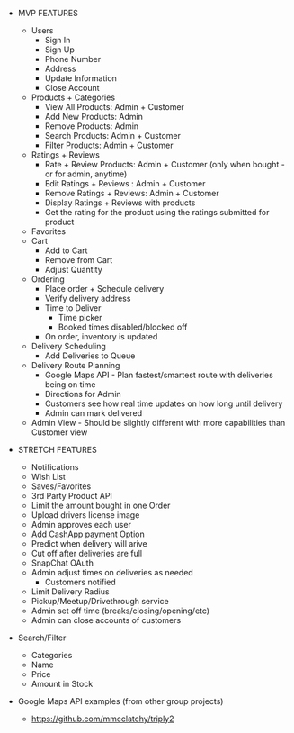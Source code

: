 - MVP FEATURES
    - Users
        - Sign In
        - Sign Up
        - Phone Number
        - Address
        - Update Information
        - Close Account
    - Products + Categories
        - View All Products: Admin + Customer
        - Add New Products: Admin
        - Remove Products: Admin
        - Search Products: Admin + Customer
        - Filter Products: Admin + Customer
    - Ratings + Reviews
        - Rate + Review Products: Admin + Customer (only when bought - or for admin, anytime)
        - Edit Ratings + Reviews : Admin + Customer
        - Remove Ratings + Reviews: Admin + Customer
        - Display Ratings + Reviews with products
        - Get the rating for the product using the ratings submitted for product
    - Favorites
    - Cart
        - Add to Cart
        - Remove from Cart
        - Adjust Quantity
    - Ordering
        - Place order + Schedule delivery
        - Verify delivery address
        - Time to Deliver
            - Time picker
            - Booked times disabled/blocked off
        - On order, inventory is updated
    - Delivery Scheduling
        - Add Deliveries to Queue
    - Delivery Route Planning
        - Google Maps API - Plan fastest/smartest route with deliveries being on time
        - Directions for Admin
        - Customers see how real time updates on how long until delivery
        - Admin can mark delivered
    - Admin View - Should be slightly different with more capabilities than Customer view


- STRETCH FEATURES
    - Notifications
    - Wish List
    - Saves/Favorites
    - 3rd Party Product API
    - Limit the amount bought in one Order
    - Upload drivers license image
    - Admin approves each user
    - Add CashApp payment Option
    - Predict when delivery will arive
    - Cut off after deliveries are full
    - SnapChat OAuth
    - Admin adjust times on deliveries as needed
        - Customers notified
    - Limit Delivery Radius
    - Pickup/Meetup/Drivethrough service
    - Admin set off time (breaks/closing/opening/etc)
    - Admin can close accounts of customers


- Search/Filter
    - Categories
    - Name
    - Price
    - Amount in Stock


- Google Maps API examples (from other group projects)
    - https://github.com/mmcclatchy/triply2

